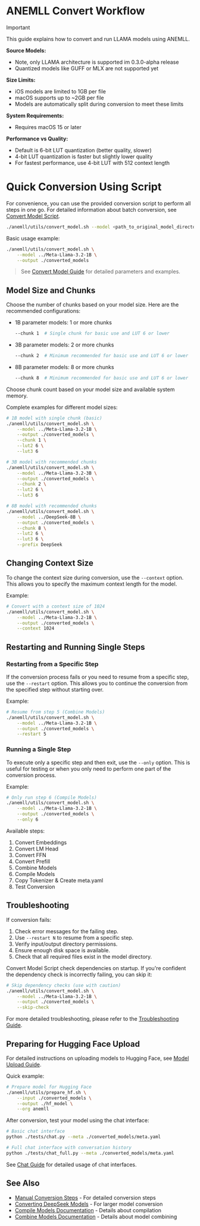 # ANEMLL Convert Workflow

> [!Important]
> This guide explains how to convert and run LLAMA models using ANEMLL.
>
> **Source Models:**
> - Note, only LLAMA architecture is supported im 0.3.0-alpha release
> - Quantized models like GUFF or MLX are not supported yet
> 
> **Size Limits:**
> - iOS models are limited to 1GB per file
> - macOS supports up to ~2GB per file
> - Models are automatically split during conversion to meet these limits
> 
> **System Requirements:**
> - Requires macOS 15 or later
> 
> **Performance vs Quality:**
> - Default is 6-bit LUT quantization (better quality, slower)
> - 4-bit LUT quantization is faster but slightly lower quality
> - For fastest performance, use 4-bit LUT with 512 context length

# Quick Conversion Using Script

For convenience, you can use the provided conversion script to perform all steps in one go. For detailed information about batch conversion, see [Convert Model Script](convert_model.md).

```bash
./anemll/utils/convert_model.sh --model <path_to_original_model_directory> --output <output_directory> [options]
```

Basic usage example:
```bash
./anemll/utils/convert_model.sh \
    --model ../Meta-Llama-3.2-1B \
    --output ./converted_models
```

> See [Convert Model Guide](convert_model.md) for detailed parameters and examples.

## Model Size and Chunks

Choose the number of chunks based on your model size. Here are the recommended configurations:

- 1B parameter models: 1 or more chunks
  ```bash
  --chunk 1  # Single chunk for basic use and LUT 6 or lower
  ```
- 3B parameter models: 2 or more chunks
  ```bash
  --chunk 2  # Minimum recommended for basic use and LUT 6 or lower
  ```
- 8B parameter models: 8 or more chunks
  ```bash
  --chunk 8  # Minimum recommended for basic use and LUT 6 or lower
  ```

Choose chunk count based on your model size and available system memory.

Complete examples for different model sizes:
```bash
# 1B model with single chunk (basic)
./anemll/utils/convert_model.sh \
    --model ../Meta-Llama-3.2-1B \
    --output ./converted_models \
    --chunk 1 \
    --lut2 6 \
    --lut3 6

# 3B model with recommended chunks
./anemll/utils/convert_model.sh \
    --model ../Meta-Llama-3.2-3B \
    --output ./converted_models \
    --chunk 2 \
    --lut2 6 \
    --lut3 6

# 8B model with recommended chunks
./anemll/utils/convert_model.sh \
    --model ../DeepSeek-8B \
    --output ./converted_models \
    --chunk 8 \
    --lut2 6 \
    --lut3 6 \
    --prefix DeepSeek
```


## Changing Context Size

To change the context size during conversion, use the `--context` option. This allows you to specify the maximum context length for the model.

Example:
```bash
# Convert with a context size of 1024
./anemll/utils/convert_model.sh \
    --model ../Meta-Llama-3.2-1B \
    --output ./converted_models \
    --context 1024
```

## Restarting and Running Single Steps

### Restarting from a Specific Step
If the conversion process fails or you need to resume from a specific step, use the `--restart` option. This allows you to continue the conversion from the specified step without starting over.

Example:
```bash
# Resume from step 5 (Combine Models)
./anemll/utils/convert_model.sh \
    --model ../Meta-Llama-3.2-1B \
    --output ./converted_models \
    --restart 5
```

### Running a Single Step
To execute only a specific step and then exit, use the `--only` option. This is useful for testing or when you only need to perform one part of the conversion process.

Example:
```bash
# Only run step 6 (Compile Models)
./anemll/utils/convert_model.sh \
    --model ../Meta-Llama-3.2-1B \
    --output ./converted_models \
    --only 6
```

Available steps:
1. Convert Embeddings
2. Convert LM Head
3. Convert FFN
4. Convert Prefill
5. Combine Models
6. Compile Models
7. Copy Tokenizer & Create meta.yaml
8. Test Conversion

## Troubleshooting

If conversion fails:

1. Check error messages for the failing step.
2. Use `--restart N` to resume from a specific step.
3. Verify input/output directory permissions.
4. Ensure enough disk space is available.
5. Check that all required files exist in the model directory.

Convert Model Script check dependencies on startup. If you're confident the dependency check is incorrectly failing, you can skip it:
```bash
# Skip dependency checks (use with caution)
./anemll/utils/convert_model.sh \
    --model ../Meta-Llama-3.2-1B \
    --output ./converted_models \
    --skip-check
```

For more detailed troubleshooting, please refer to the [Troubleshooting Guide](./troubleshooting.md).

## Preparing for Hugging Face Upload

For detailed instructions on uploading models to Hugging Face, see [Model Upload Guide](./upload_model.md).

Quick example:
```bash
# Prepare model for Hugging Face
./anemll/utils/prepare_hf.sh \
    --input ./converted_models \
    --output ./hf_model \
    --org anemll
```


After conversion, test your model using the chat interface:
```bash
# Basic chat interface
python ./tests/chat.py --meta ./converted_models/meta.yaml

# Full chat interface with conversation history
python ./tests/chat_full.py --meta ./converted_models/meta.yaml
```

See [Chat Guide](./chat.md) for detailed usage of chat interfaces.

## See Also
- [Manual Conversion Steps](manual_conversion.md) - For detailed conversion steps
- [Converting DeepSeek Models](ConvertingDeepSeek.md) - For larger model conversion
- [Compile Models Documentation](compile_models.md) - Details about compilation
- [Combine Models Documentation](combine_models.md) - Details about model combining

    

